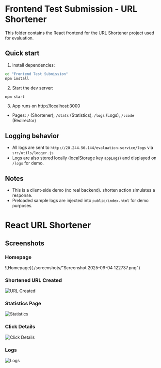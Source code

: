 # Frontend Test Submission - URL Shortener

This folder contains the React frontend for the URL Shortener project used for evaluation.

## Quick start

1. Install dependencies:
```bash
cd "Frontend Test Submission"
npm install
```

2. Start the dev server:
```bash
npm start
```

3. App runs on http://localhost:3000
- Pages: `/` (Shortener), `/stats` (Statistics), `/logs` (Logs), `/:code` (Redirector)

## Logging behavior
- All logs are sent to `http://20.244.56.144/evaluation-service/logs` via `src/utils/logger.js`
- Logs are also stored locally (localStorage key `appLogs`) and displayed on `/logs` for demo.

## Notes
- This is a client-side demo (no real backend). shorten action simulates a response.
- Preloaded sample logs are injected into `public/index.html` for demo purposes.
# React URL Shortener

## Screenshots

### Homepage
![Homepage](./screenshots/"Screenshot 2025-09-04 122737.png")


### Shortened URL Created
![URL Created](./screenshots/Screenshot2.png)

### Statistics Page
![Statistics](./screenshots/Screenshot3.png)

### Click Details
![Click Details](./screenshots/Screenshot4.png)

### Logs
![Logs](./screenshots/Screenshot5.png)
